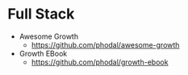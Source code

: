 # Full Stack

* Awesome Growth
  * https://github.com/phodal/awesome-growth
* Growth EBook
  * https://github.com/phodal/growth-ebook